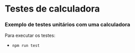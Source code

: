# Testes de calculadora

### Exemplo de testes unitários com uma calculadora

Para executar os testes:
- ```npm run test```